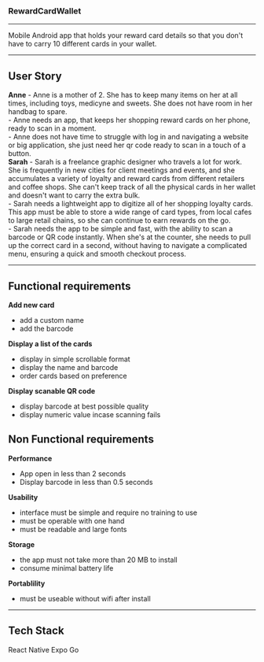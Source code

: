 ### RewardCardWallet

---

Mobile Android app that holds your reward card details so that you don't have to carry 10 different cards in your wallet.

---

## User Story

**Anne**
     - Anne is a mother of 2. She has to keep many items on her at all times, including toys, medicyne and sweets. She does not have room in her handbag to spare. <br>
     - Anne needs an app, that keeps her shopping reward cards on her phone, ready to scan in a moment. <br>
     - Anne does not have time to struggle with log in and navigating a website or big application, she just need her qr code ready to scan in a touch of a button. <br>
**Sarah**
     - Sarah is a freelance graphic designer who travels a lot for work. She is frequently in new cities for client meetings and events, and she accumulates a variety of loyalty and reward cards from different retailers and coffee shops. She can't keep track of all the           physical cards in her wallet and doesn't want to carry the extra bulk. <br>
     - Sarah needs a lightweight app to digitize all of her shopping loyalty cards. This app must be able to store a wide range of card types, from local cafes to large retail chains, so she can continue to earn rewards on the go. <br>
     - Sarah needs the app to be simple and fast, with the ability to scan a barcode or QR code instantly. When she's at the counter, she needs to pull up the correct card in a second, without having to navigate a complicated menu, ensuring a quick and smooth checkout             process. <br>

---

## Functional requirements

**Add new card**
  - add a custom name
  - add the barcode

**Display a list of the cards**
  - display in simple scrollable format
  - display the name and barcode
  - order cards based on preference

**Display scanable QR code**
  - display barcode at best possible quality
  - display numeric value incase scanning fails

## Non Functional requirements

**Performance**
  - App open in less than 2 seconds
  - Display barcode in less than 0.5 seconds

**Usability**
  - interface must be simple and require no training to use
  - must be operable with one hand
  - must be readable and large fonts

**Storage**
  - the app must not take more than 20 MB to install
  - consume minimal battery life

**Portablility**
  - must be useable without wifi after install

---

## Tech Stack

React Native
Expo Go
